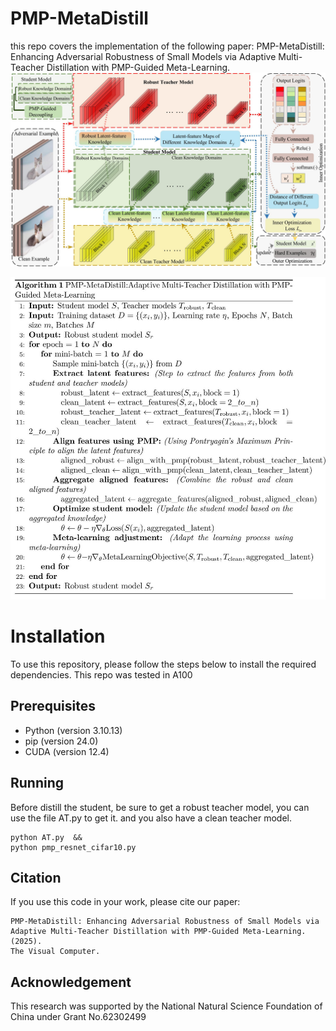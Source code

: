 # PMP-MetaDistill
this repo covers the implementation of the following paper:
PMP-MetaDistill: Enhancing Adversarial Robustness of Small Models via Adaptive Multi-Teacher Distillation with PMP-Guided Meta-Learning.
![image](figures/multi-teacher-whole.jpg)

![Algorithm](https://github.com/linzechaochao/PMP-MetaDistill/blob/master/figures/Algorithm-of-PMP-MetaDistill.jpg)

# Installation
To use this repository, please follow the steps below to install the required dependencies.
This repo was tested in A100
## Prerequisites
- Python (version 3.10.13)
- pip (version 24.0)
- CUDA (version 12.4)
## Running
Before distill the student, be sure to get a robust teacher model, you can use the file AT.py to get it.
and you also have a clean teacher model.
```
python AT.py  &&
python pmp_resnet_cifar10.py
```
## Citation
If you use this code in your work, please cite our paper:
```
PMP-MetaDistill: Enhancing Adversarial Robustness of Small Models via Adaptive Multi-Teacher Distillation with PMP-Guided Meta-Learning. (2025).
The Visual Computer. 
```

## Acknowledgement
This research was supported by the National Natural Science Foundation of China under Grant No.62302499
